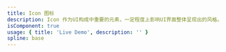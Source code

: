```yaml
---
title: Icon 图标
description: Icon 作为UI构成中重要的元素，一定程度上影响UI界面整体呈现出的风格。
isComponent: true
usage: { title: 'Live Demo', description: '' }
spline: base
---
```

